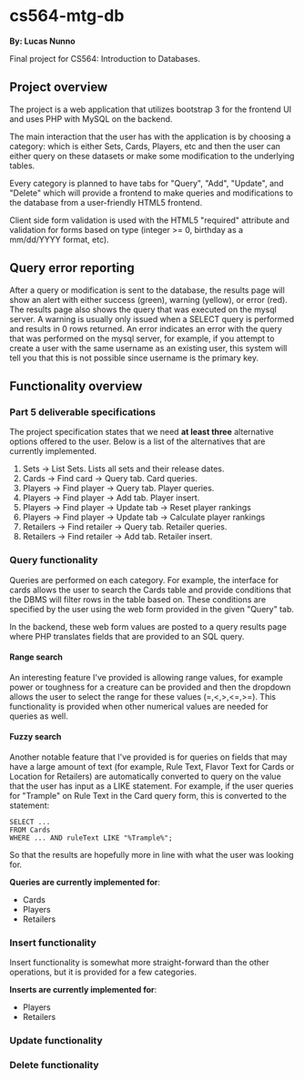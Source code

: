 cs564-mtg-db
============
**By: Lucas Nunno**

Final project for CS564: Introduction to Databases.

## Project overview
The project is a web application that utilizes bootstrap 3 for the frontend UI and uses PHP with MySQL on the backend.

The main interaction that the user has with the application is by choosing a category: which is either Sets, Cards, Players, etc and then the user can either query on these datasets or make some modification to the underlying tables.

Every category is planned to have tabs for "Query", "Add", "Update", and "Delete" which will provide a frontend to make queries and modifications to the database from a user-friendly HTML5 frontend. 

Client side form validation is used with the HTML5 "required" attribute and validation for forms based on type (integer >= 0, birthday as a mm/dd/YYYY format, etc).

## Query error reporting
After a query or modification is sent to the database, the results page will show an alert with either success (green), warning (yellow), or error (red). The results page also shows the query that was executed on the mysql server. A warning is usually only issued when a SELECT query is performed and results in 0 rows returned. An error indicates an error with the query that was performed on the mysql server, for example, if you attempt to create a user with the same username as an existing user, this system will tell you that this is not possible since username is the primary key. 

## Functionality overview 

### Part 5 deliverable specifications
The project specification states that we need **at least three** alternative options offered to the user. Below is a list of the alternatives that are currently implemented.

1. Sets -> List Sets. Lists all sets and their release dates.
2. Cards -> Find card -> Query tab. Card queries.
3. Players -> Find player -> Query tab. Player queries.
4. Players -> Find player -> Add tab. Player insert.
5. Players -> Find player -> Update tab -> Reset player rankings
6. Players -> Find player -> Update tab -> Calculate player rankings
7. Retailers -> Find retailer -> Query tab. Retailer queries.
8. Retailers -> Find retailer -> Add tab. Retailer insert.

### Query functionality
Queries are performed on each category. For example, the interface for cards allows the user to search the Cards table and provide conditions that the DBMS will filter rows in the table based on. These conditions are specified by the user using the web form provided in the given "Query" tab.

In the backend, these web form values are posted to a query results page where PHP translates fields that are provided to an SQL query. 

#### Range search
An interesting feature I've provided is allowing range values, for example power or toughness for a creature can be provided and then the dropdown allows the user to select the range for these values (=,<,>,<=,>=). This functionality is provided when other numerical values are needed for queries as well.

#### Fuzzy search
Another notable feature that I've provided is for queries on fields that may have a large amount of text (for example, Rule Text, Flavor Text for Cards or Location for Retailers) are automatically converted to query on the value that the user has input as a LIKE statement. For example, if the user queries for "Trample" on Rule Text in the Card query form, this is converted to the statement:

    SELECT ...
    FROM Cards
    WHERE ... AND ruleText LIKE "%Trample%";
    
So that the results are hopefully more in line with what the user was looking for.

**Queries are currently implemented for**:
* Cards
* Players
* Retailers

### Insert functionality
Insert functionality is somewhat more straight-forward than the other operations, but it is provided for a few categories.

**Inserts are currently implemented for**:
* Players
* Retailers

### Update functionality 

### Delete functionality






